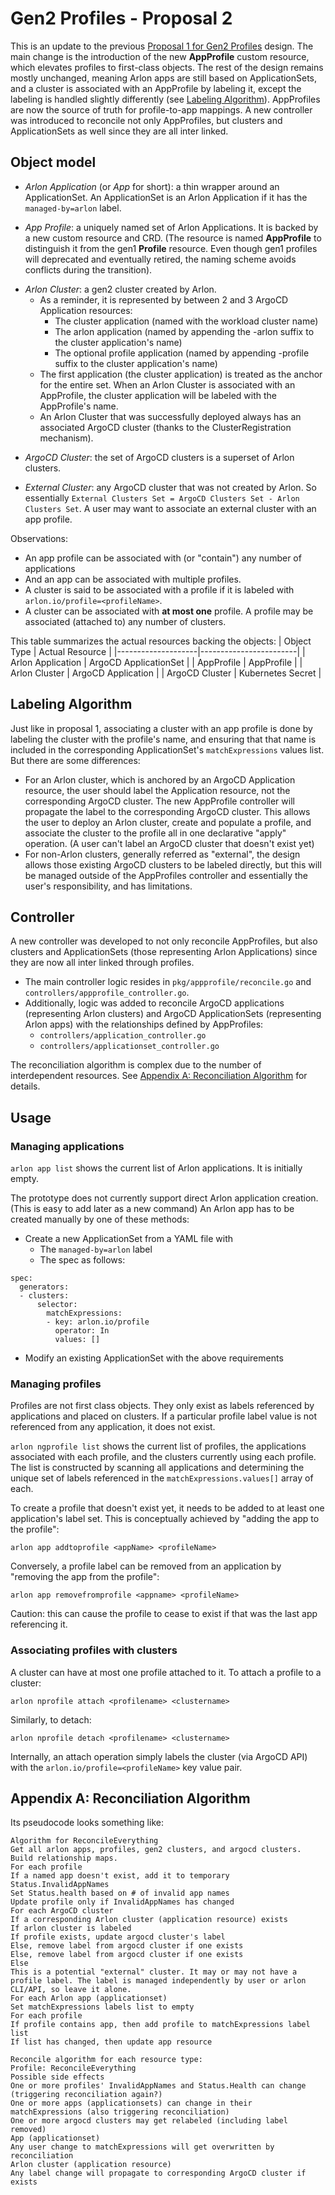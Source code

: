 # Gen2 Profiles - Proposal 2

This is an update to the previous [Proposal 1 for Gen2 Profiles](gen2_profiles_proposal_1.md) design.
The main change is the introduction of the new **AppProfile** custom resource,
which elevates profiles to first-class objects. The rest of the design
remains mostly unchanged, meaning Arlon apps are still based on ApplicationSets,
and a cluster is associated with an AppProfile by labeling it, except the
labeling is handled slightly differently (see [Labeling Algorithm](#Labeling-Algorithm)).
AppProfiles are now the source of truth for profile-to-app mappings.
A new controller was introduced to reconcile not only AppProfiles,
but clusters and ApplicationSets as well since they are all inter linked.
  
## Object model

* *Arlon Application* (or *App* for short): a thin wrapper around an ApplicationSet.
  An ApplicationSet is an Arlon Application if it has the `managed-by=arlon` label.

* *App Profile*: a uniquely named set of Arlon Applications. It is backed by a new custom resource and CRD.
  (The resource is named **AppProfile** to distinguish it from the gen1 **Profile** resource. Even though
  gen1 profiles will deprecated and eventually retired, the naming scheme avoids conflicts during the transition).

- *Arlon Cluster*: a gen2 cluster created by Arlon.
  - As a reminder, it is represented by between 2 and 3 ArgoCD Application resources:
    - The cluster application (named with the workload cluster name)
    - The arlon application (named by appending the -arlon suffix to the cluster application's name)
    - The optional profile application (named by appending -profile suffix to the cluster application's name)
  - The first application (the cluster application) is treated as the anchor for the entire set. When an Arlon Cluster
    is associated with an AppProfile, the cluster application will be labeled with the AppProfile's name.
  - An Arlon Cluster that was successfully deployed always has an associated ArgoCD cluster (thanks to the ClusterRegistration mechanism).
 
* *ArgoCD Cluster*: the set of ArgoCD clusters is a superset of Arlon clusters.

* *External Cluster*: any ArgoCD cluster that was not created by Arlon.
  So essentially `External Clusters Set = ArgoCD Clusters Set - Arlon Clusters Set`.
  A user may want to associate an external cluster with an app profile.

Observations:
- An app profile can be associated with (or "contain") any number of applications
- And an app can be associated with multiple profiles.
- A cluster is said to be associated with a profile if it is labeled with `arlon.io/profile=<profileName>`.
- A cluster can be associated with **at most one** profile. A profile may be associated (attached to) any number of clusters.

This table summarizes the actual resources backing the objects:
| Object Type        | Actual Resource        |
|--------------------|------------------------|
| Arlon Application  | ArgoCD ApplicationSet  |
| AppProfile         | AppProfile             |
| Arlon Cluster      | ArgoCD Application     |
| ArgoCD Cluster     | Kubernetes Secret      |

## Labeling Algorithm

Just like in proposal 1, associating a cluster with an app profile is done by labeling the cluster
with the profile's name, and ensuring that that name is included in the corresponding ApplicationSet's
`matchExpressions` values list. But there are some differences:
- For an Arlon cluster, which is anchored by an ArgoCD Application resource,
  the user should label the Application resource, not the corresponding ArgoCD cluster.
  The new AppProfile controller will propagate the label to the corresponding ArgoCD cluster.
  This allows the user to deploy an Arlon cluster, create and populate a profile, and associate
  the cluster to the profile all in one declarative "apply" operation. (A user can't label
  an ArgoCD cluster that doesn't exist yet)
- For non-Arlon clusters, generally referred as "external", the design allows those existing
  ArgoCD clusters to be labeled directly, but this will be managed outside of the AppProfiles controller
  and essentially the user's responsibility, and has limitations.

## Controller

A new controller was developed to not only reconcile AppProfiles, but also clusters and ApplicationSets
(those representing Arlon Applications) since they are now all inter linked through profiles.
- The main controller logic resides in `pkg/appprofile/reconcile.go` and `controllers/appprofile_controller.go`.
- Additionally, logic was added to reconcile ArgoCD applications (representing Arlon clusters) and
  ArgoCD ApplicationSets (representing Arlon apps) with the relationships defined by AppProfiles:
  - `controllers/application_controller.go`
  - `controllers/applicationset_controller.go`

The reconciliation algorithm is complex due to the number of interdependent resources.
See [Appendix A: Reconciliation Algorithm](#Appendix-A:-Reconciliation-Algorithm) for details.

## Usage

### Managing applications

`arlon app list` shows the current list of Arlon applications.
It is initially empty.

The prototype does not currently support direct Arlon application creation.
(This is easy to add later as a new command)
An Arlon app has to be created manually by one of these methods:
- Create a new ApplicationSet from a YAML file with
  - The `managed-by=arlon` label
  - The spec as follows:
```
spec:
  generators:
  - clusters:
      selector:
        matchExpressions:
        - key: arlon.io/profile
          operator: In
          values: []
```
- Modify an existing ApplicationSet with the above requirements

### Managing profiles

Profiles are not first class objects. They only exist as labels referenced
by applications and placed on clusters. If a particular profile label value is not referenced from
any application, it does not exist.

`arlon ngprofile list` shows the current list of profiles, the applications
associated with each profile, and the clusters currently using each profile.
The list is constructed
by scanning all applications and determining the unique set of labels
referenced in the `matchExpressions.values[]` array of each.

To create a profile that doesn't exist yet, it needs to be added to at least
one application's label set. This is conceptually achieved by "adding the app to the profile":

`arlon app addtoprofile <appName> <profileName>`

Conversely, a profile label can be removed from an application by
"removing the app from the profile":

`arlon app removefromprofile <appname> <profileName>`

Caution: this can cause the profile to cease to exist if that was the last app referencing it.

### Associating profiles with clusters

A cluster can have at most one profile attached to it.
To attach a profile to a cluster:

`arlon nprofile attach <profilename> <clustername>`

Similarly, to detach:

`arlon nprofile detach <profilename> <clustername>`

Internally, an attach operation simply labels the cluster (via ArgoCD API)
with the `arlon.io/profile=<profileName>` key value pair.

## Appendix A: Reconciliation Algorithm

Its pseudocode looks something like:
```
Algorithm for ReconcileEverything
Get all arlon apps, profiles, gen2 clusters, and argocd clusters. Build relationship maps.
For each profile
If a named app doesn't exist, add it to temporary Status.InvalidAppNames
Set Status.health based on # of invalid app names
Update profile only if InvalidAppNames has changed
For each ArgoCD cluster
If a corresponding Arlon cluster (application resource) exists
If arlon cluster is labeled
If profile exists, update argocd cluster's label
Else, remove label from argocd cluster if one exists
Else, remove label from argocd cluster if one exists
Else
This is a potential "external" cluster. It may or may not have a profile label. The label is managed independently by user or arlon CLI/API, so leave it alone.
For each Arlon app (applicationset)
Set matchExpressions labels list to empty
For each profile
If profile contains app, then add profile to matchExpressions label list
If list has changed, then update app resource

Reconcile algorithm for each resource type:
Profile: ReconcileEverything
Possible side effects
One or more profiles' InvalidAppNames and Status.Health can change (triggering reconciliation again?)
One or more apps (applicationsets) can change in their matchExpressions (also triggering reconciliation)
One or more argocd clusters may get relabeled (including label removed)
App (applicationset)
Any user change to matchExpressions will get overwritten by reconciliation
Arlon cluster (application resource)
Any label change will propagate to corresponding ArgoCD cluster if exists
```

